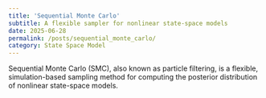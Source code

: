 ```yaml
---
title: 'Sequential Monte Carlo'
subtitle: A flexible sampler for nonlinear state-space models
date: 2025-06-28
permalink: /posts/sequential_monte_carlo/
category: State Space Model
---
```


Sequential Monte Carlo (SMC), also known as particle filtering, is a flexible, simulation-based sampling method for computing the posterior distribution of nonlinear state-space models.


